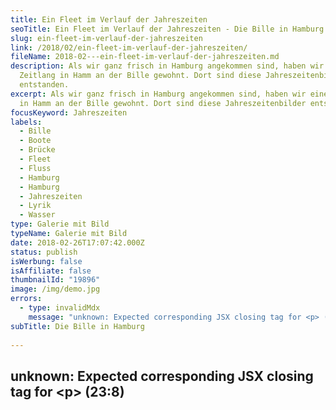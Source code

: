```yaml
---
title: Ein Fleet im Verlauf der Jahreszeiten
seoTitle: Ein Fleet im Verlauf der Jahreszeiten - Die Bille in Hamburg
slug: ein-fleet-im-verlauf-der-jahreszeiten
link: /2018/02/ein-fleet-im-verlauf-der-jahreszeiten/
fileName: 2018-02---ein-fleet-im-verlauf-der-jahreszeiten.md
description: Als wir ganz frisch in Hamburg angekommen sind, haben wir eine
  Zeitlang in Hamm an der Bille gewohnt. Dort sind diese Jahreszeitenbilder
  entstanden.
excerpt: Als wir ganz frisch in Hamburg angekommen sind, haben wir eine Zeitlang
  in Hamm an der Bille gewohnt. Dort sind diese Jahreszeitenbilder entstanden.
focusKeyword: Jahreszeiten
labels:
  - Bille
  - Boote
  - Brücke
  - Fleet
  - Fluss
  - Hamburg
  - Hamburg
  - Jahreszeiten
  - Lyrik
  - Wasser
type: Galerie mit Bild
typeName: Galerie mit Bild
date: 2018-02-26T17:07:42.000Z
status: publish
isWerbung: false
isAffiliate: false
thumbnailId: "19896"
image: /img/demo.jpg
errors:
  - type: invalidMdx
    message: "unknown: Expected corresponding JSX closing tag for <p> (23:8)"
subTitle: Die Bille in Hamburg
  
---
```


## unknown: Expected corresponding JSX closing tag for &lt;p> (23:8)

<!--
**Als wir ganz frisch in Hamburg angekommen sind, haben wir eine Zeitlang in
Hamm an der Bille gewohnt. Ich bin dort regelmäßig in der Schrebergartensiedung
joggen gegangen und dabei sind diese Bilder entstanden.**

Beim Sortieren meiner Fotokiste habe ich sie wiederentdeckt und dachte mir, sie
würde eine schöne Galerie ergeben. Dazu gibt es mal wieder ein Flarf-Gedicht aus
meiner Feder.

<blockquote>
## Jahreszeiten an der Brücke
Wasser- und Bootsvergnügen erfreuen sich großer Beliebtheit.
Lebendiger Wasserweg.
Die vielen Facetten der Jahreszeiten.

Schleusen, Brücken, Boote und das ganze Drumherum. Brücke der vier Jahreszeiten.
Die Brücke ändert ihre Farben.

Darunter liegt das Sonnendeck. Boote ranken sich um Ankerpfähle. Die einen
bewegt, die anderen verschlossen.

In den Sommermonaten blüht das Ufer. Im Winter versinkt es im
Nebel.</blockquote>

[myflickr tag="annefleetbillegoodbyejahreszeiten"]

## Flarf-Gedichte Wegweiser

1.  [Die Poesie der Vernetzung](/2016/03/flarf-inspiration-aus-dem-internet-die-poesie-der-vernetzung/)
1.  [Straßenlaternen der Welt](/2016/03/strassenlaternen-der-welt-eine-romantische-bildergalerie/)
1.  [Sonne und Frieden](/2016/03/sonne-und-frieden/)
1.  [Manieren der Boshaftigkeit](/2016/04/manieren-der-boshaftigkeit/)
1.  [Das übersetzte Wetter im Spiegel](/2016/05/das-uebersetzte-wetter-im-spiegel/)
1.  [Die seltsame Stimmung der knalligen Blüten](/2016/10/die-seltsame-stimmung-der-knalligen-blueten/)
1.  [Elbe schwarz-weiß bunt](/2017/01/elbe-schwarz-weiss-bunt-bildergalerie-mit-flarfgedicht/)
1.  [Pizza und Backgammon](/2017/01/drei-koenige/)
1.  [Liebe Sternschanze](/2017/01/liebe-sternschanze/)
1.  [Haters rest in poetry](/2017/02/haters-rest-in-poetry/)
1.  [Die Sehnsucht der Postmoderne](/2017/02/die-sehnsucht-der-postmoderne/)
1.  [In den Straßen von St. Pauli](/2017/02/dauerregen-stpauli/)
1.  [Elblicht](/2018/01/elblicht-flarfgedicht-zum-jahresanfang/)
1.  [Möwe am Wasser](/2018/01/moewe-am-wasser/)
1.  Jahreszeiten an der Brücke
1.  [Amsterdam - Grachten und Gassen](/2018/03/amsterdam/)
1.  [Abschied von Dir - Tschüss, mach es gut](/2018/04/abschied-von-dir/)
1.  [Erster Mai - Gegensätze](/2018/05/erster-mai-gegensaetze/)

-->

  